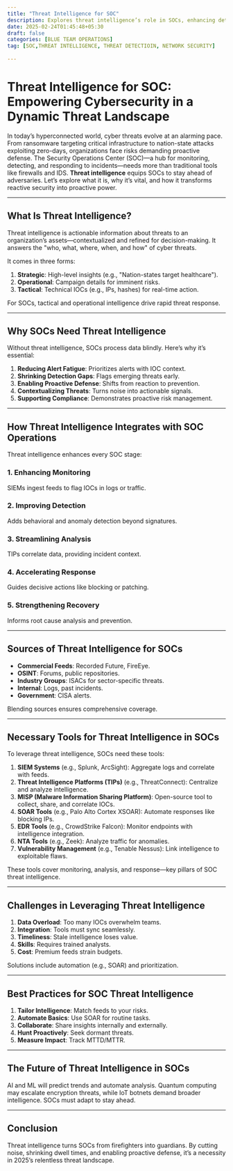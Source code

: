 ```yaml
---
title: "Threat Intelligence for SOC"
description: Explores threat intelligence’s role in SOCs, enhancing detection, response, and proactive defense with tools like MISP, SIEM, and SOAR in the evolving cyber threat landscape.
date: 2025-02-24T01:45:48+05:30
draft: false
categories: [BLUE TEAM OPERATIONS]
tag: [SOC,THREAT INTELLIGENCE, THREAT DETECTIOIN, NETWORK SECURITY]
    
---
```

# Threat Intelligence for SOC: Empowering Cybersecurity in a Dynamic Threat Landscape

In today’s hyperconnected world, cyber threats evolve at an alarming pace. From ransomware targeting critical infrastructure to nation-state attacks exploiting zero-days, organizations face risks demanding proactive defense. The Security Operations Center (SOC)—a hub for monitoring, detecting, and responding to incidents—needs more than traditional tools like firewalls and IDS. **Threat intelligence** equips SOCs to stay ahead of adversaries. Let’s explore what it is, why it’s vital, and how it transforms reactive security into proactive power.

---

## What Is Threat Intelligence?

Threat intelligence is actionable information about threats to an organization’s assets—contextualized and refined for decision-making. It answers the "who, what, where, when, and how" of cyber threats.

It comes in three forms:

1. **Strategic**: High-level insights (e.g., "Nation-states target healthcare").
2. **Operational**: Campaign details for imminent risks.
3. **Tactical**: Technical IOCs (e.g., IPs, hashes) for real-time action.

For SOCs, tactical and operational intelligence drive rapid threat response.

---

## Why SOCs Need Threat Intelligence

Without threat intelligence, SOCs process data blindly. Here’s why it’s essential:

1. **Reducing Alert Fatigue**: Prioritizes alerts with IOC context.
2. **Shrinking Detection Gaps**: Flags emerging threats early.
3. **Enabling Proactive Defense**: Shifts from reaction to prevention.
4. **Contextualizing Threats**: Turns noise into actionable signals.
5. **Supporting Compliance**: Demonstrates proactive risk management.

---

## How Threat Intelligence Integrates with SOC Operations

Threat intelligence enhances every SOC stage:

### 1. Enhancing Monitoring  
SIEMs ingest feeds to flag IOCs in logs or traffic.

### 2. Improving Detection  
Adds behavioral and anomaly detection beyond signatures.

### 3. Streamlining Analysis  
TIPs correlate data, providing incident context.

### 4. Accelerating Response  
Guides decisive actions like blocking or patching.

### 5. Strengthening Recovery  
Informs root cause analysis and prevention.

---

## Sources of Threat Intelligence for SOCs

- **Commercial Feeds**: Recorded Future, FireEye.
- **OSINT**: Forums, public repositories.
- **Industry Groups**: ISACs for sector-specific threats.
- **Internal**: Logs, past incidents.
- **Government**: CISA alerts.

Blending sources ensures comprehensive coverage.

---

## Necessary Tools for Threat Intelligence in SOCs

To leverage threat intelligence, SOCs need these tools:

1. **SIEM Systems** (e.g., Splunk, ArcSight): Aggregate logs and correlate with feeds.
2. **Threat Intelligence Platforms (TIPs)** (e.g., ThreatConnect): Centralize and analyze intelligence.
3. **MISP (Malware Information Sharing Platform)**: Open-source tool to collect, share, and correlate IOCs.
4. **SOAR Tools** (e.g., Palo Alto Cortex XSOAR): Automate responses like blocking IPs.
5. **EDR Tools** (e.g., CrowdStrike Falcon): Monitor endpoints with intelligence integration.
6. **NTA Tools** (e.g., Zeek): Analyze traffic for anomalies.
7. **Vulnerability Management** (e.g., Tenable Nessus): Link intelligence to exploitable flaws.

These tools cover monitoring, analysis, and response—key pillars of SOC threat intelligence.

---

## Challenges in Leveraging Threat Intelligence

1. **Data Overload**: Too many IOCs overwhelm teams.
2. **Integration**: Tools must sync seamlessly.
3. **Timeliness**: Stale intelligence loses value.
4. **Skills**: Requires trained analysts.
5. **Cost**: Premium feeds strain budgets.

Solutions include automation (e.g., SOAR) and prioritization.

---

## Best Practices for SOC Threat Intelligence

1. **Tailor Intelligence**: Match feeds to your risks.
2. **Automate Basics**: Use SOAR for routine tasks.
3. **Collaborate**: Share insights internally and externally.
4. **Hunt Proactively**: Seek dormant threats.
5. **Measure Impact**: Track MTTD/MTTR.

---

## The Future of Threat Intelligence in SOCs

AI and ML will predict trends and automate analysis. Quantum computing may escalate encryption threats, while IoT botnets demand broader intelligence. SOCs must adapt to stay ahead.

---

## Conclusion

Threat intelligence turns SOCs from firefighters into guardians. By cutting noise, shrinking dwell times, and enabling proactive defense, it’s a necessity in 2025’s relentless threat landscape.

